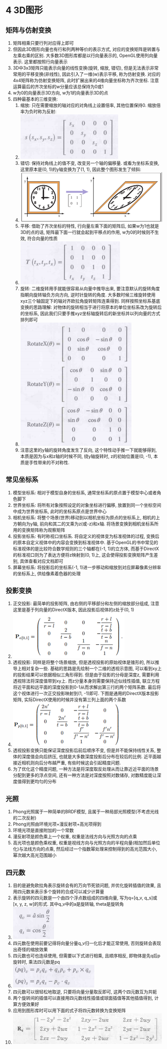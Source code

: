 # 4 3D图形

## 矩阵与仿射变换

1. 矩阵相乘只要行列对应得上即可
2. 但因此3D图形向量也有行和列两种等价的表示方式, 对应的变换矩阵是转置与左乘右乘的区别. 大多数3D图形库都是以行向量表示的, OpenGL使用列向量表示. 这里都按照行向量表示
3. 3D中3x3矩阵只能表示向量的线性变换(旋转, 缩放, 错切), 但是无法表示非常常用的平移变换(非线性), 因此引入了一维(w)表示平移, 称为仿射变换. 对应的4x4矩阵称为仿射变换矩阵, 此时扩展出来的4维向量坐标称为齐次坐标. 注意运算最后的齐次坐标的w分量应该总保持为0或1
4. w为0的向量表示3D方向, w为1的向量表示3D的点
5. 四种最基本的三维变换:
   1. 缩放: 只在需要缩放的轴对应的对角线上设置倍率, 其他位置保持0. 缩放倍率为负时称为反射:
   2. ![picture 3](Media/62c2c2c88e7fbd79dd567f6e29de870811405f9e8ea6ed15780a66be9b852759.png)
   3. 错切: 保持对角线上的值不变, 改变另一个轴的偏移量. 或看为坐标系变换, 这里原本是(0, 1)的y轴变换为了(1, 1), 因此整个图形发生了倾斜:
   4. ![picture 6](Media/52d259f33f2b73aeb3d6d266997ccc735ba6635777dd3ebeb87fdc86da0fadfd.png)   
   5. 平移: 借助了齐次坐标的特性, 行向量左乘下面的矩阵后, 如果w为1也就是3D的点的话, 矩阵最下面一行就会起到平移点的作用, w为0的时候则不生效, 符合向量的性质
   6. ![picture 4](Media/afbe9ada867bddb7a4eb97ad020942cd235bf30da271f830a25442402b3de88c.png)  
   7. 旋转: 二维旋转用手就能很容易从向量中推导出来, 要注意默认的旋转角度指朝向旋转轴负方向方向, 逆时针旋转的角度. 大多数时候三维旋转使用xyz三个轴固定下的轴对齐欧拉角旋转矩阵连乘得到. 同样按照坐标系基底变换的思路理解: 对物体的旋转相当于进行将原本的单位坐标系改为旋转后的坐标系, 因此我们只要手推xyz坐标轴旋转后的新坐标并以列向量的方式排列即可
   8. ![picture 7](Media/fa458dc642e5e89885ea41c8b08dba2b69fcff8416179628d99cbf0e40989a3d.png)
   9. 注意这里的y轴的旋转角度发生了反向, 这个特性动手推一下就能够得到, 本质是因为与x和z轴的时候不同, 绕y轴旋转时, z的初始位置是(0, -1), 本质是手性带来的不对称性.

## 常见坐标系

1. 模型坐标系: 相对于模型自身的坐标系, 通常坐标系的原点置于模型中心或者角色脚下
2. 世界坐标系: 将所有对象按照设定的对象坐标进行偏移, 放置到同一个坐标空间中成为世界坐标系, 此时的坐标系原点是世界中心
3. 相机坐标系: 将整个场景(世界)移动到以相机坐标为原点的坐标系上, 相机的上方朝向为y轴, 前向和其二的叉乘为z(或-z)和x轴. 将场景变换到相机坐标系所用的变换矩阵称为观察矩阵
4. 投影坐标系: 有时称视口坐标系. 将自定义的视体变为标准视体的过程, 变换后的原本自定义视体中的内容会变换到标准视体中. 基于OpenGL的书中常见的标准视体的是比较符合数学规则的三个轴都在(-1, 1)的立方体, 而基于DirectX的标准视口则为了表达方便将z映射到(0, 1)上, 这会使得投影变换矩阵产生差别, 具体查看对应文档即可
5. 屏幕坐标系: 将投影后的坐标系(-1, 1)进一步移动和缩放到对应屏幕像素分辨率的坐标系上, 供给像素着色器的处理

## 投影变换

1. 正交投影: 最简单的投影矩阵, 由右侧的平移部分和左侧的缩放部分组成, 注意这里是基于列向量的DirectX版本, 因此投影后视体的z处于(0, 1)
2. ![picture 1](Media/74694da2d730a7293cb3687ce6944e38b1fe3ed5862861143379514604acdf2b.png)  
3. 透视投影: 同样是将整个场景缩放, 但是透视投影的原始视体是锥形的, 所以推导上相对复杂一些. 基础的思路是先绘制一个二维的透视示意图, 可以看到xy上的投影结果可以依据相似三角形得到. 但是由于投影的分母是深度z, 需要利用透视除法将深度值带到xy上. 而z分量本身则需要保持近似线性插值, 联立方程将近平面和远平面的深度投影到0-1从而求解出第三行的两个矩阵系数. 最后将这个视体进行一次正交投影映射到(1, -1)即可. 下图是通用的DirectX版本投影矩阵, 实际DirectX使用的时候并没有第三列上面的两个系数
4. ![picture 2](Media/6fd7ab1f1bf20acb9402afa614823ea40308313ade9c082b157671ca0878dd9f.png)  
5. 透视投影变换只能保证深度投影后前后顺序不变, 但是并不能保持线性关系, 整体的深度值会向后挤压, 也就是大多数深度投影后分布在较后的比例. 近平面越接近相机则向后分布越严重, 有些时候这会引起精度问题.
6. 为了优化这个精度问题, 一种方法是将深度取反处理从而让靠近近平面的场景分配到更多的浮点空间, 还有一种方法是对深度按照对数储存, 对数精度能让深度值得到更均匀的分布

## 光照

1. Phong光照属于一种简单的BRDF模型, 且属于一种局部光照模型(不考虑光线的二次反射)
2. Phong光照由环境光项+漫反射项+高光项得到
3. 环境光项是直接附加的一个常数
4. 漫反射项是颜色乘上一个权重, 权重是法线方向与光照方向的点乘
5. 高光项也是颜色乘权重, 权重是视线方向与光照方向的半程向量(相加然后单位化)与法线方向的点乘, 然后经过一个指数幂处理来控制得到的高光范围大小, 幂次越大高光范围越小

## 四元数

1. 目的是避免欧拉角表示旋转会有的万向节死锁问题, 并优化旋转插值的效果, 且用四元数来表示多个旋转的合成可以减少计算量
2. 表示旋转的四元数是一个由四个浮点数组成的四维向量, 写为q=[q_v, q_s]或[x, y, z, w]的形式. 其中q_v中的a是旋转轴, theta是旋转角
3. ![picture 1](Media/c0ad0367234955ededb15410b62b3d76c90dbb79047031dca470e832f72e8c1a.png)  
4. 四元数在使用前要记得将向量分量q_v归一化后才能正常使用, 否则旋转会表现出奇怪的缩放效果
5. 四元数也可也连续使用, 但需要以下式进行相乘, 且顺序相反, 即物体是先q后p旋转时, 乘法四元数是pq
6. ![picture 2](Media/b310b2fba9ca3208d70930f6c4988298dd435742e07014a5a856c886cea28fb8.png)  
7. 四元数可以很轻松地取逆, 只要将向量分量取反即可, 这两个四元数互为共轭
8. 两个旋转间的插值可以直接用四元数线性插值或球面插值等其他插值得到, 计算方便效果好
9. 应用到图形库时可以用下面的式子将四元数转换为变换矩阵
10. ![picture 3](Media/7c1242bde9a4c6c345bf8005c0239e006d09c3ad21c672a8461c154c955aecb2.png)  